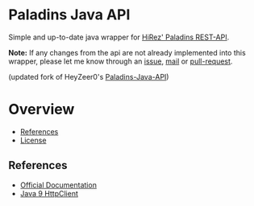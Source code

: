 # Paladins Java API

Simple and up-to-date java wrapper for [HiRez' Paladins REST-API](https://www.paladins.com/).

**Note:** If any changes from the api are not already implemented into this wrapper, please let me know through
an [issue](/issues), [mail](mailto://admin@koboo.eu) or [pull-request](/pulls).

(updated fork of HeyZeer0's [Paladins-Java-API](https://github.com/HeyZeer0/Paladins-Java-API))

# Overview

- [References](#references)
- [License](/LICENSE)


## References
- [Official Documentation](https://docs.google.com/document/d/1OFS-3ocSx-1Rvg4afAnEHlT3917MAK_6eJTR6rzr-BM/edit)
- [Java 9 HttpClient](https://www.baeldung.com/java-9-http-client)
